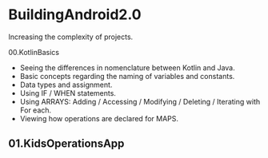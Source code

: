 # BuildingAndroid2.0
Increasing the complexity of projects.

00.KotlinBasics
  - Seeing the differences in nomenclature between Kotlin and Java.
  - Basic concepts regarding the naming of variables and constants.
  - Data types and assignment.
  - Using IF / WHEN statements.
  - Using ARRAYS: Adding / Accessing / Modifying / Deleting / Iterating with For each.
  - Viewing how operations are declared for MAPS.

01.KidsOperationsApp
  - 